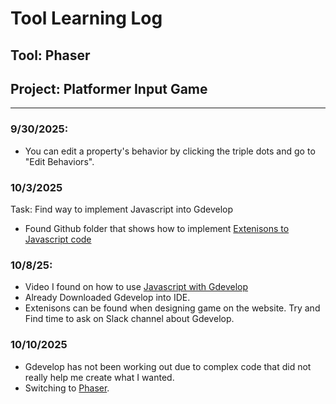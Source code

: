 # Tool Learning Log

## Tool: **Phaser**

## Project: **Platformer Input Game**

---

### 9/30/2025:

* You can edit a property's behavior by clicking the triple dots and go to "Edit Behaviors".


### 10/3/2025
Task: Find way to implement Javascript into Gdevelop

* Found Github folder that shows how to implement <a href="https://github.com/4ian/GDevelop/blob/master/newIDE/README-extensions.md">Extenisons to Javascript code</a>



### 10/8/25:
* Video I found on how to use  <a href="https://www.youtube.com/watch?v=cv3qn-M4OH0">Javascript with Gdevelop</a> 
* Already Downloaded Gdevelop into IDE.
* Extenisons can be found when designing game on the website. 
Try and Find time to ask on Slack channel about Gdevelop.

### 10/10/2025 

* Gdevelop has not been working out due to complex code that did not really help me create what I wanted. 
* Switching to <a href="https://phaser.io/tutorials/getting-started-with-phaser-launcher"> Phaser</a>.




<!-- 
* Links you used today (websites, videos, etc)
* Things you tried, progress you made, etc
* Challenges, a-ha moments, etc
* Questions you still have
* What you're going to try next
-->
